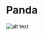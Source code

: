 # Panda
![alt text](https://www.telegraph.co.uk/science/2016/09/04/giant-panda-no-longer-endangered-species-say-conservationists/)
